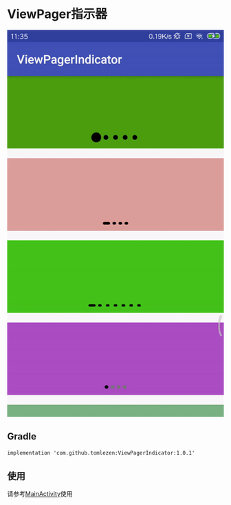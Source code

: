 # ViewPager指示器
<img src="https://github.com/tomlezen/ViewPagerIndicator/blob/master/screenshot/ezgif.com-video-to-gif.gif?raw=true" alt="arc" style="max-width:100%;">

## Gradle

```
implementation 'com.github.tomlezen:ViewPagerIndicator:1.0.1'
```
## 使用
请参考[MainActivity](https://github.com/tomlezen/ViewPagerIndicator/blob/master/app/src/main/java/com/tlz/viewpagerindicator/example/MainActivity.kt)使用
